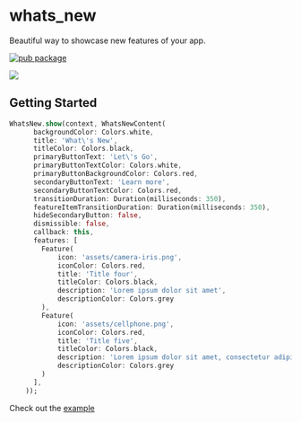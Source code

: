 # whats_new

Beautiful way to showcase new features of your app.

[![pub package](https://img.shields.io/pub/v/whats_new.svg)](https://pub.dartlang.org/packages/whats_new)

![](https://media.giphy.com/media/7zutHtagBM6rlTknu2/giphy.gif)

## Getting Started

````dart
WhatsNew.show(context, WhatsNewContent(
      backgroundColor: Colors.white,
      title: 'What\'s New',
      titleColor: Colors.black,
      primaryButtonText: 'Let\'s Go',
      primaryButtonTextColor: Colors.white,
      primaryButtonBackgroundColor: Colors.red,
      secondaryButtonText: 'Learn more',
      secondaryButtonTextColor: Colors.red,
      transitionDuration: Duration(milliseconds: 350),
      featureItemTransitionDuration: Duration(milliseconds: 350),
      hideSecondaryButton: false,
      dismissible: false,
      callback: this,
      features: [
        Feature(
            icon: 'assets/camera-iris.png',
            iconColor: Colors.red,
            title: 'Title four',
            titleColor: Colors.black,
            description: 'Lorem ipsum dolor sit amet',
            descriptionColor: Colors.grey
        ),
        Feature(
            icon: 'assets/cellphone.png',
            iconColor: Colors.red,
            title: 'Title five',
            titleColor: Colors.black,
            description: 'Lorem ipsum dolor sit amet, consectetur adipiscing elit, sed do eiusmod tempor incididunt',
            descriptionColor: Colors.grey
        )
      ],
    ));
````

Check out the [example](https://pub.dartlang.org/packages/whats_new#-example-tab-)
